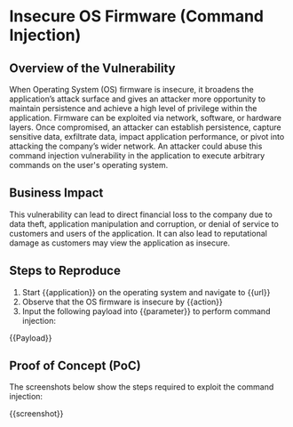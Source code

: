 # Insecure OS Firmware (Command Injection)

## Overview of the Vulnerability

When Operating System (OS) firmware is insecure, it broadens the application’s attack surface and gives  an attacker more opportunity to maintain persistence and achieve a high level of privilege within the application. Firmware can be exploited via network, software, or hardware layers. Once compromised, an attacker can establish persistence, capture sensitive data, exfiltrate data, impact application performance, or pivot into attacking the company’s wider network. An attacker could abuse this command injection  vulnerability in the application to execute arbitrary commands on the user's operating system.

## Business Impact

This vulnerability can lead to direct financial loss to the company due to data theft, application manipulation and corruption, or denial of service to customers and users of the application. It can also lead to reputational damage as customers may view the application as insecure.

## Steps to Reproduce

1. Start {{application}} on the operating system and navigate to {{url}}
1. Observe that the OS firmware is insecure by {{action}}
1. Input the following payload into {{parameter}} to perform command injection:

{{Payload}}

## Proof of Concept (PoC)

The screenshots below show the steps required to exploit the command injection:

{{screenshot}}
